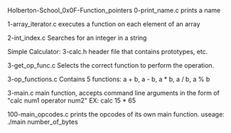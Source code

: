 Holberton-School_0x0F-Function_pointers
0-print_name.c prints a name

1-array_iterator.c executes a function on each element of an array

2-int_index.c Searches for an integer in a string

Simple Calculator: 3-calc.h header file that contains prototypes, etc.

3-get_op_func.c Selects the correct function to perform the operation.

3-op_functions.c Contains 5 functions: a + b, a - b, a * b, a / b, a % b

3-main.c main function, accepts command line arguments in the form of "calc num1 operator num2" EX: calc 15 * 65

100-main_opcodes.c prints the opcodes of its own main function. useage: ./main number_of_bytes